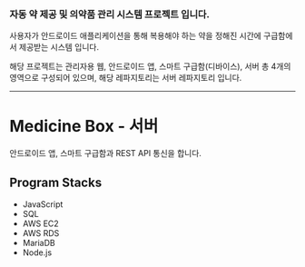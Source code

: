 ### 자동 약 제공 및 의약품 관리 시스템 프로젝트 입니다.

사용자가 안드로이드 애플리케이션을 통해 복용해야 하는 약을 정해진 시간에 구급함에서 제공받는 시스템 입니다.

해당 프로젝트는 관리자용 웹, 안드로이드 앱, 스마트 구급함(디바이스), 서버 총 4개의 영역으로 구성되어 있으며, 해당 레파지토리는 서버 레파지토리 입니다.

---

# Medicine Box - 서버
안드로이드 앱, 스마트 구급함과 REST API 통신을 합니다.

## Program Stacks
* JavaScript
* SQL
* AWS EC2
* AWS RDS
* MariaDB
* Node.js
